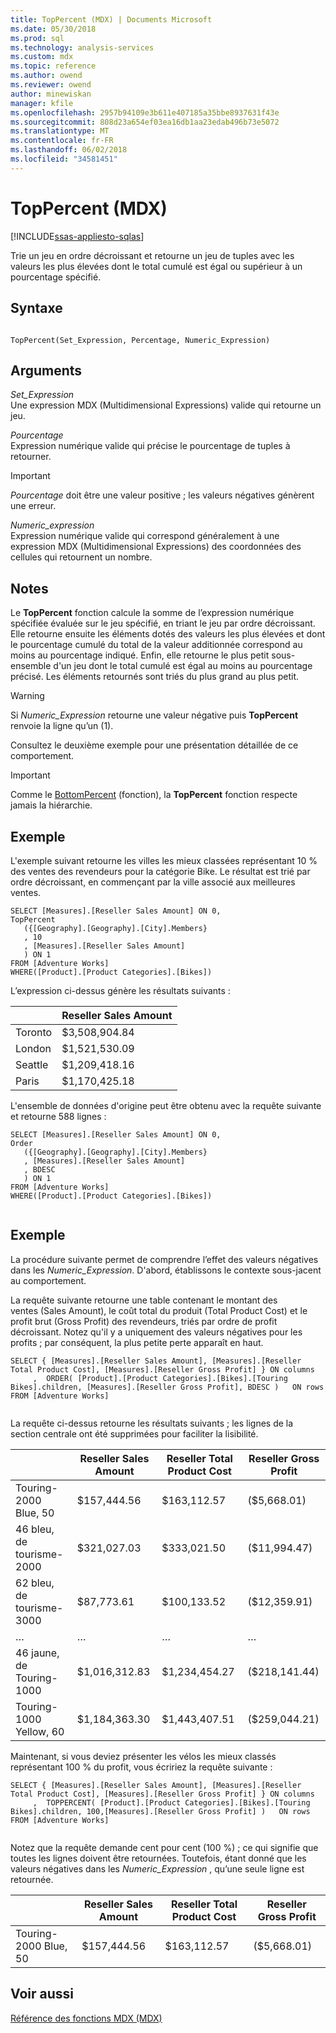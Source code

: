 ```yaml
---
title: TopPercent (MDX) | Documents Microsoft
ms.date: 05/30/2018
ms.prod: sql
ms.technology: analysis-services
ms.custom: mdx
ms.topic: reference
ms.author: owend
ms.reviewer: owend
author: minewiskan
manager: kfile
ms.openlocfilehash: 2957b94109e3b611e407185a35bbe8937631f43e
ms.sourcegitcommit: 808d23a654ef03ea16db1aa23edab496b73e5072
ms.translationtype: MT
ms.contentlocale: fr-FR
ms.lasthandoff: 06/02/2018
ms.locfileid: "34581451"
---
```

# <a name="toppercent-mdx"></a>TopPercent (MDX)
[!INCLUDE[ssas-appliesto-sqlas](../includes/ssas-appliesto-sqlas.md)]

  Trie un jeu en ordre décroissant et retourne un jeu de tuples avec les valeurs les plus élevées dont le total cumulé est égal ou supérieur à un pourcentage spécifié.  
  
## <a name="syntax"></a>Syntaxe  
  
```  
  
TopPercent(Set_Expression, Percentage, Numeric_Expression)   
```  
  
## <a name="arguments"></a>Arguments  
 *Set_Expression*  
 Une expression MDX (Multidimensional Expressions) valide qui retourne un jeu.  
  
 *Pourcentage*  
 Expression numérique valide qui précise le pourcentage de tuples à retourner.  
  
> [!IMPORTANT]  
>  *Pourcentage* doit être une valeur positive ; les valeurs négatives génèrent une erreur.  
  
 *Numeric_expression*  
 Expression numérique valide qui correspond généralement à une expression MDX (Multidimensional Expressions) des coordonnées des cellules qui retournent un nombre.  
  
## <a name="remarks"></a>Notes  
 Le **TopPercent** fonction calcule la somme de l’expression numérique spécifiée évaluée sur le jeu spécifié, en triant le jeu par ordre décroissant. Elle retourne ensuite les éléments dotés des valeurs les plus élevées et dont le pourcentage cumulé du total de la valeur additionnée correspond au moins au pourcentage indiqué. Enfin, elle retourne le plus petit sous-ensemble d'un jeu dont le total cumulé est égal au moins au pourcentage précisé. Les éléments retournés sont triés du plus grand au plus petit.  
  
> [!WARNING]  
>  Si *Numeric_Expression* retourne une valeur négative puis **TopPercent** renvoie la ligne qu’un (1).  
>   
>  Consultez le deuxième exemple pour une présentation détaillée de ce comportement.  
  
> [!IMPORTANT]  
>  Comme le [BottomPercent](../mdx/bottompercent-mdx.md) (fonction), la **TopPercent** fonction respecte jamais la hiérarchie.  
  
## <a name="example"></a>Exemple  
 L'exemple suivant retourne les villes les mieux classées représentant 10 % des ventes des revendeurs pour la catégorie Bike. Le résultat est trié par ordre décroissant, en commençant par la ville associé aux meilleures ventes.  
  
```  
SELECT [Measures].[Reseller Sales Amount] ON 0,  
TopPercent  
   ({[Geography].[Geography].[City].Members}  
   , 10  
   , [Measures].[Reseller Sales Amount]  
   ) ON 1  
FROM [Adventure Works]  
WHERE([Product].[Product Categories].[Bikes])  
```  
  
 L’expression ci-dessus génère les résultats suivants :  
  
||Reseller Sales Amount|  
|-|---------------------------|  
|Toronto|$3,508,904.84|  
|London|$1,521,530.09|  
|Seattle|$1,209,418.16|  
|Paris|$1,170,425.18|  
  
 L'ensemble de données d'origine peut être obtenu avec la requête suivante et retourne 588 lignes :  
  
```  
SELECT [Measures].[Reseller Sales Amount] ON 0,  
Order  
   ({[Geography].[Geography].[City].Members}  
   , [Measures].[Reseller Sales Amount]  
   , BDESC  
   ) ON 1  
FROM [Adventure Works]  
WHERE([Product].[Product Categories].[Bikes])  
  
```  
  
## <a name="example"></a>Exemple  
 La procédure suivante permet de comprendre l’effet des valeurs négatives dans les *Numeric_Expression*. D'abord, établissons le contexte sous-jacent au comportement.  
  
 La requête suivante retourne une table contenant le montant des ventes (Sales Amount), le coût total du produit (Total Product Cost) et le profit brut (Gross Profit) des revendeurs, triés par ordre de profit décroissant. Notez qu'il y a uniquement des valeurs négatives pour les profits ; par conséquent, la plus petite perte apparaît en haut.  
  
```  
SELECT { [Measures].[Reseller Sales Amount], [Measures].[Reseller Total Product Cost], [Measures].[Reseller Gross Profit] } ON columns  
     ,  ORDER( [Product].[Product Categories].[Bikes].[Touring Bikes].children, [Measures].[Reseller Gross Profit], BDESC )   ON rows  
FROM [Adventure Works]  
  
```  
  
 La requête ci-dessus retourne les résultats suivants ; les lignes de la section centrale ont été supprimées pour faciliter la lisibilité.  
  
||Reseller Sales Amount|Reseller Total Product Cost|Reseller Gross Profit|  
|-|---------------------------|---------------------------------|---------------------------|  
|Touring-2000 Blue, 50|$157,444.56|$163,112.57|($5,668.01)|  
|46 bleu, de tourisme-2000|$321,027.03|$333,021.50|($11,994.47)|  
|62 bleu, de tourisme-3000|$87,773.61|$100,133.52|($12,359.91)|  
|…|…|…|…|  
|46 jaune, de Touring-1000|$1,016,312.83|$1,234,454.27|($218,141.44)|  
|Touring-1000 Yellow, 60|$1,184,363.30|$1,443,407.51|($259,044.21)|  
  
 Maintenant, si vous deviez présenter les vélos les mieux classés représentant 100 % du profit, vous écririez la requête suivante :  
  
```  
SELECT { [Measures].[Reseller Sales Amount], [Measures].[Reseller Total Product Cost], [Measures].[Reseller Gross Profit] } ON columns  
     ,  TOPPERCENT( [Product].[Product Categories].[Bikes].[Touring Bikes].children, 100,[Measures].[Reseller Gross Profit] )   ON rows  
FROM [Adventure Works]  
  
```  
  
 Notez que la requête demande cent pour cent (100 %) ; ce qui signifie que toutes les lignes doivent être retournées. Toutefois, étant donné que les valeurs négatives dans les *Numeric_Expression* , qu’une seule ligne est retournée.  
  
||Reseller Sales Amount|Reseller Total Product Cost|Reseller Gross Profit|  
|-|---------------------------|---------------------------------|---------------------------|  
|Touring-2000 Blue, 50|$157,444.56|$163,112.57|($5,668.01)|  
  
## <a name="see-also"></a>Voir aussi  
 [Référence des fonctions MDX &#40;MDX&#41;](../mdx/mdx-function-reference-mdx.md)  
  
  
